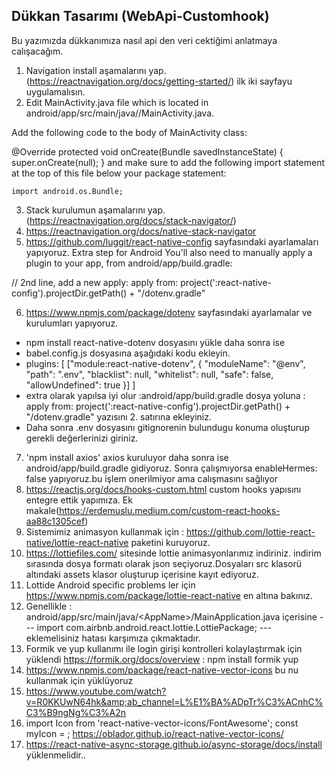 ## Dükkan Tasarımı (WebApi-Customhook)
Bu yazımızda dükkanımıza nasıl api den veri cektiğimi anlatmaya calışacağım.

1. Navigation install aşamalarını yap. (https://reactnavigation.org/docs/getting-started/) ilk iki sayfayu uygulamalısın.
2. Edit MainActivity.java file which is located in android/app/src/main/java/<your package name>/MainActivity.java.

Add the following code to the body of MainActivity class:

@Override
protected void onCreate(Bundle savedInstanceState) {
  super.onCreate(null);
}
and make sure to add the following import statement at the top of this file below your package statement:

    import android.os.Bundle;
3. Stack kurulumun aşamalarını yap. (https://reactnavigation.org/docs/stack-navigator/)
4. https://reactnavigation.org/docs/native-stack-navigator
5. https://github.com/luggit/react-native-config sayfasındaki ayarlamaları yapıyoruz.
  Extra step for Android
You'll also need to manually apply a plugin to your app, from android/app/build.gradle:

// 2nd line, add a new apply:
apply from: project(':react-native-config').projectDir.getPath() + "/dotenv.gradle"
  
6. https://www.npmjs.com/package/dotenv sayfasındaki ayarlamalar ve kurulumları yapıyoruz.
* npm install react-native-dotenv dosyasını yükle daha sonra ise
* babel.config.js dosyasına aşağıdaki kodu ekleyin.
*  plugins: [ ["module:react-native-dotenv", { "moduleName": "@env", "path": ".env", "blacklist": null, "whitelist": null, "safe": false, "allowUndefined": true }] ]  
* extra olarak yapılsa iyi olur :android/app/build.gradle dosya yoluna : apply from: project(':react-native-config').projectDir.getPath() + "/dotenv.gradle"   yazısını 2. satırına ekleyiniz.
* Daha sonra .env dosyasını gitignorenin bulundugu konuma oluşturup gerekli değerlerinizi giriniz. 
7.  'npm install axios'  axios kuruluyor daha sonra ise android/app/build.gradle gidiyoruz. Sonra çalışmıyorsa enableHermes: false yapıyoruz.bu işlem onerilmiyor ama calışmasını sağlıyor 
8.  https://reactjs.org/docs/hooks-custom.html custom hooks yapısını entegre ettik yapımıza. Ek makale(https://erdemuslu.medium.com/custom-react-hooks-aa88c1305cef)
9. Sistemimiz animasyon kullanmak için : https://github.com/lottie-react-native/lottie-react-native paketini kuruyoruz.
10. https://lottiefiles.com/ sitesinde lottie animasyonlarımız indiriniz. indirim sırasında dosya formatı olarak json seçiyoruz.Dosyaları src klasorü altındaki assets klasor oluşturup içerisine kayıt ediyoruz. 
9. Lottide Android specific problems ler için https://www.npmjs.com/package/lottie-react-native en altına bakınız. 
10. Genellikle : android/app/src/main/java/\<AppName\>/MainApplication.java içerisine --- import com.airbnb.android.react.lottie.LottiePackage; --- eklemelisiniz hatası karşımıza çıkmaktadır. 
11. Formik ve yup kullanımı ile login girişi kontrolleri kolaylaştırmak için yüklendi https://formik.org/docs/overview :  npm install formik yup
12. https://www.npmjs.com/package/react-native-vector-icons bu nu kullanmak için yüklüyoruz
13. https://www.youtube.com/watch?v=R0KKUwN64hk&amp;ab_channel=L%E1%BA%ADpTr%C3%ACnhC%C3%B9ngNg%C3%A2n
14. import Icon from 'react-native-vector-icons/FontAwesome';
const myIcon = <Icon name="rocket" size={30} color="#900" />;
  https://oblador.github.io/react-native-vector-icons/
15. https://react-native-async-storage.github.io/async-storage/docs/install yüklenmelidir..


